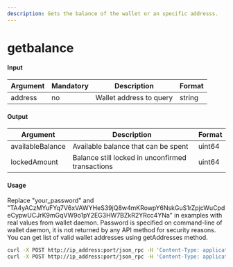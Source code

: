 ```yaml
---
description: Gets the balance of the wallet or an specific addresss.
---
```


# getbalance

#### Input

| Argument | Mandatory | Description             | Format |
| -------- | --------- | ----------------------- | ------ |
| address  | no        | Wallet address to query | string |

#### Output

| Argument         | Description                                      | Format |
| ---------------- | ------------------------------------------------ | ------ |
| availableBalance | Available balance that can be spent              | uint64 |
| lockedAmount     | Balance still locked in unconfirmed transactions | uint64 |

#### Usage

Replace "your\_password" and "TA4yACzMYuFYq7V6xVAWYHeS39jQ8w4mKRowpY6NskGuS1rZpjcWuCpdeCypwUCJrK9mGqVW9o1pY2EG3HW7BZkR2YRcc4YNa" in examples with real values from wallet daemon. Password is specified on command-line of wallet daemon, it is not returned by any API method for security reasons. You can get list of valid wallet addresses using getAddresses method.

```bash
curl -X POST http://ip_address:port/json_rpc -H 'Content-Type: application/json-rpc' -d '{"jsonrpc": "2.0", "method": "getBalance", "password": "your_password", "params": {}, "id": "1"}'
curl -X POST http://ip_address:port/json_rpc -H 'Content-Type: application/json-rpc' -d '{"jsonrpc": "2.0", "method": "getBalance", "password": "your_password", "params": {"address" : "TA4yACzMYuFYq7V6xVAWYHeS39jQ8w4mKRowpY6NskGuS1rZpjcWuCpdeCypwUCJrK9mGqVW9o1pY2EG3HW7BZkR2YRcc4YNa"}, "id": "1"}'
```
